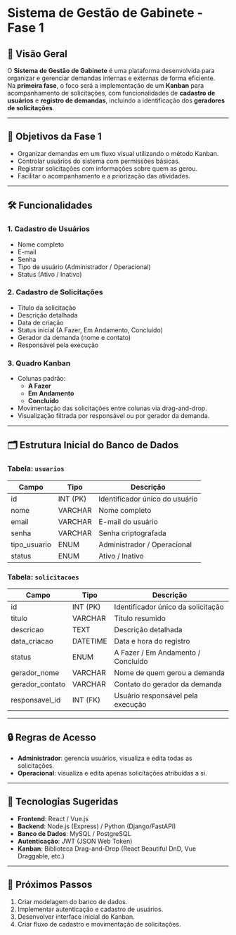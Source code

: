 # Sistema de Gestão de Gabinete - Fase 1

## 📌 Visão Geral
O **Sistema de Gestão de Gabinete** é uma plataforma desenvolvida para organizar e gerenciar demandas internas e externas de forma eficiente.  
Na **primeira fase**, o foco será a implementação de um **Kanban** para acompanhamento de solicitações, com funcionalidades de **cadastro de usuários** e **registro de demandas**, incluindo a identificação dos **geradores de solicitações**.

---

## 🎯 Objetivos da Fase 1
- Organizar demandas em um fluxo visual utilizando o método Kanban.
- Controlar usuários do sistema com permissões básicas.
- Registrar solicitações com informações sobre quem as gerou.
- Facilitar o acompanhamento e a priorização das atividades.

---

## 🛠 Funcionalidades
### 1. **Cadastro de Usuários**
- Nome completo
- E-mail
- Senha
- Tipo de usuário (Administrador / Operacional)
- Status (Ativo / Inativo)

### 2. **Cadastro de Solicitações**
- Título da solicitação
- Descrição detalhada
- Data de criação
- Status inicial (A Fazer, Em Andamento, Concluído)
- Gerador da demanda (nome e contato)
- Responsável pela execução

### 3. **Quadro Kanban**
- Colunas padrão:
  - **A Fazer**  
  - **Em Andamento**  
  - **Concluído**
- Movimentação das solicitações entre colunas via drag-and-drop.
- Visualização filtrada por responsável ou por gerador da demanda.

---

## 🗂 Estrutura Inicial do Banco de Dados
### Tabela: `usuarios`
| Campo           | Tipo       | Descrição                      |
|-----------------|------------|--------------------------------|
| id              | INT (PK)   | Identificador único do usuário |
| nome            | VARCHAR    | Nome completo                  |
| email           | VARCHAR    | E-mail do usuário              |
| senha           | VARCHAR    | Senha criptografada            |
| tipo_usuario    | ENUM       | Administrador / Operacional    |
| status          | ENUM       | Ativo / Inativo                |

### Tabela: `solicitacoes`
| Campo           | Tipo       | Descrição                             |
|-----------------|------------|---------------------------------------|
| id              | INT (PK)   | Identificador único da solicitação    |
| titulo          | VARCHAR    | Título resumido                       |
| descricao       | TEXT       | Descrição detalhada                   |
| data_criacao    | DATETIME   | Data e hora do registro               |
| status          | ENUM       | A Fazer / Em Andamento / Concluído    |
| gerador_nome    | VARCHAR    | Nome de quem gerou a demanda          |
| gerador_contato | VARCHAR    | Contato do gerador da demanda         |
| responsavel_id  | INT (FK)   | Usuário responsável pela execução     |

---

## 🔒 Regras de Acesso
- **Administrador**: gerencia usuários, visualiza e edita todas as solicitações.
- **Operacional**: visualiza e edita apenas solicitações atribuídas a si.

---

## 🚀 Tecnologias Sugeridas
- **Frontend**: React / Vue.js
- **Backend**: Node.js (Express) / Python (Django/FastAPI)
- **Banco de Dados**: MySQL / PostgreSQL
- **Autenticação**: JWT (JSON Web Token)
- **Kanban**: Biblioteca Drag-and-Drop (React Beautiful DnD, Vue Draggable, etc.)

---

## 📅 Próximos Passos
1. Criar modelagem do banco de dados.
2. Implementar autenticação e cadastro de usuários.
3. Desenvolver interface inicial do Kanban.
4. Criar fluxo de cadastro e movimentação de solicitações.
